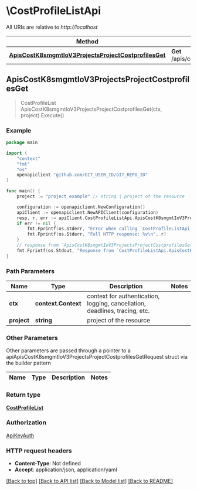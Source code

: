 # \CostProfileListApi

All URIs are relative to *http://localhost*

Method | HTTP request | Description
------------- | ------------- | -------------
[**ApisCostK8smgmtIoV3ProjectsProjectCostprofilesGet**](CostProfileListApi.md#ApisCostK8smgmtIoV3ProjectsProjectCostprofilesGet) | **Get** /apis/cost.k8smgmt.io/v3/projects/{project}/costprofiles | 



## ApisCostK8smgmtIoV3ProjectsProjectCostprofilesGet

> CostProfileList ApisCostK8smgmtIoV3ProjectsProjectCostprofilesGet(ctx, project).Execute()





### Example

```go
package main

import (
    "context"
    "fmt"
    "os"
    openapiclient "github.com/GIT_USER_ID/GIT_REPO_ID"
)

func main() {
    project := "project_example" // string | project of the resource

    configuration := openapiclient.NewConfiguration()
    apiClient := openapiclient.NewAPIClient(configuration)
    resp, r, err := apiClient.CostProfileListApi.ApisCostK8smgmtIoV3ProjectsProjectCostprofilesGet(context.Background(), project).Execute()
    if err != nil {
        fmt.Fprintf(os.Stderr, "Error when calling `CostProfileListApi.ApisCostK8smgmtIoV3ProjectsProjectCostprofilesGet``: %v\n", err)
        fmt.Fprintf(os.Stderr, "Full HTTP response: %v\n", r)
    }
    // response from `ApisCostK8smgmtIoV3ProjectsProjectCostprofilesGet`: CostProfileList
    fmt.Fprintf(os.Stdout, "Response from `CostProfileListApi.ApisCostK8smgmtIoV3ProjectsProjectCostprofilesGet`: %v\n", resp)
}
```

### Path Parameters


Name | Type | Description  | Notes
------------- | ------------- | ------------- | -------------
**ctx** | **context.Context** | context for authentication, logging, cancellation, deadlines, tracing, etc.
**project** | **string** | project of the resource | 

### Other Parameters

Other parameters are passed through a pointer to a apiApisCostK8smgmtIoV3ProjectsProjectCostprofilesGetRequest struct via the builder pattern


Name | Type | Description  | Notes
------------- | ------------- | ------------- | -------------


### Return type

[**CostProfileList**](CostProfileList.md)

### Authorization

[ApiKeyAuth](../README.md#ApiKeyAuth)

### HTTP request headers

- **Content-Type**: Not defined
- **Accept**: application/json, application/yaml

[[Back to top]](#) [[Back to API list]](../README.md#documentation-for-api-endpoints)
[[Back to Model list]](../README.md#documentation-for-models)
[[Back to README]](../README.md)

